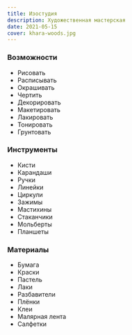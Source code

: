```yaml
---
title: Изостудия
description: Художественная мастерская
date: 2021-05-15
cover: khara-woods.jpg
---
```


### Возможности

- Рисовать
- Расписывать
- Окрашивать
- Чертить
- Декорировать
- Макетировать
- Лакировать
- Тонировать
- Грунтовать

### Инструменты

- Кисти
- Карандаши
- Ручки
- Линейки
- Циркули
- Зажимы
- Мастихины
- Стаканчики
- Мольберты
- Планшеты

### Материалы

- Бумага
- Краски
- Пастель
- Лаки
- Разбавители
- Плёнки
- Клеи
- Малярная лента
- Салфетки
